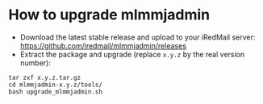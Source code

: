 # How to upgrade mlmmjadmin

* Download the latest stable release and upload to your iRedMail server:
  <https://github.com/iredmail/mlmmjadmin/releases>
* Extract the package and upgrade (replace `x.y.z` by the real version number):

```
tar zxf x.y.z.tar.gz
cd mlmmjadmin-x.y.z/tools/
bash upgrade_mlmmjadmin.sh
```
